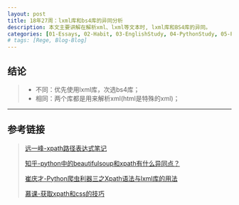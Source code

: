 ```yaml
---
layout: post
title: 18年27周：lxml库和bs4库的异同分析
description: 本文主要讲解在解析xml、lxml等文本时, lxml库和BS4库的异同。
categories: [01-Essays, 02-Habit, 03-EnglishStudy, 04-PythonStudy, 05-PythonLib, 06-MachineLearn, 07-DeepLearnFram, 08-RandomRearch, 09-Tools]
# tags: [Rege, Blog-Blog]
---
```


## 结论
> - 不同：优先使用lxml库，次选bs4库；
> - 相同：两个库都是用来解析xml(html是特殊的xml)；

---

## 参考链接
> [远一峰-xpath路径表达式笔记](http://www.ruanyifeng.com/blog/2009/07/xpath_path_expressions.html)
>
>  [知乎-python中的beautifulsoup和xpath有什么异同点？](https://www.zhihu.com/question/26494302)
>
> [崔庆才-Python爬虫利器三之Xpath语法与lxml库的用法](https://cuiqingcai.com/2621.html)
> 
> [慕课-获取xpath和css的技巧](https://www.imooc.com/video/16638)
